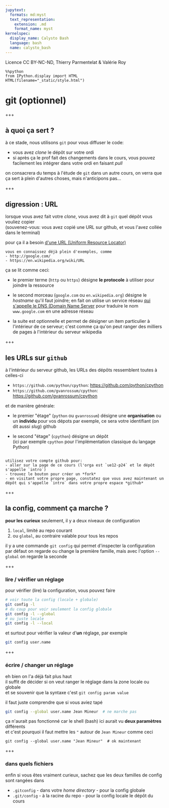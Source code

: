 ```yaml
---
jupytext:
  formats: md:myst
  text_representation:
    extension: .md
    format_name: myst
kernelspec:
  display_name: Calysto Bash
  language: bash
  name: calysto_bash
---
```


Licence CC BY-NC-ND, Thierry Parmentelat & Valérie Roy

```{code-cell}
%%python
from IPython.display import HTML
HTML(filename="_static/style.html")
```

# git (optionnel)

+++

## à quoi ça sert ?

à ce stade, nous utilisons `git` pour vous diffuser le code:

- vous avez *clone* le dépôt sur votre ordi
- si après ça le prof fait des changements dans le cours, vous pouvez facilement les intégrer dans votre ordi en faisant *pull*

on consacrera du temps à l'étude de `git` dans un autre cours, on verra que ça sert à plein d'autres choses, mais n'anticipons pas...

+++

## digression : URL

lorsque vous avez fait votre *clone*, vous avez dit à `git` quel dépôt vous vouliez copier  
(souvenez-vous: vous avez copié une URL sur github, et vous l'avez collée dans le terminal)

pour ça il a besoin [d'une URL (Uniform Resource
Locator)](https://en.wikipedia.org/wiki/URL)

````{admonition} c'est quoi une URL ?
vous en connaissez déjà plein d'exemples, comme  
- http://google.com/  
- https://en.wikipedia.org/wiki/URL
````

ça se lit comme ceci:

* le premier terme (`http` ou `https`) désigne **le protocole** à utiliser pour joindre la
  ressource

* le second morceau (`google.com` ou `en.wikipedia.org`) désigne le *hostname* qu'il faut
  joindre; en fait on utilise un service réseau [qui s'appelle le DNS (Domain Name
  Server](https://en.wikipedia.org/wiki/Domain_Name_System) pour traduire le nom
  `www.google.com` en une adresse réseau

* la suite est optionnelle et permet de désigner un item particulier à l'intérieur de ce
  serveur; c'est comme ça qu'on peut ranger des milliers de pages à l'intérieur du serveur
  wikipedia

+++

## les URLs sur `github`

à l'intérieur du serveur github, les URLs des dépôts ressemblent toutes à celles-ci

* `https://github.com/python/cpython`: <https://github.com/python/cpython>
* `https://github.com/gvanrossum/cpython`: <https://github.com/gvanrossum/cpython> 

et de manière générale:

* le premier "étage" (`python` ou `gvanrossum`) désigne une **organisation** ou un **individu**
  pour vos dépots par exemple, ce sera votre identifiant (on dit aussi *slug*) github

* le second "étage" (`cpython`) désigne un dépôt  
  (ici par exemple `cpython` pour l'implémentation classique du langage Python)

````{admonition} exercice

utilisez votre compte github pour:
- aller sur la page de ce cours (l'orga est `ue12-p24` et le dépôt s'appelle `intro`)
- trouvez le bouton pour créer un *fork*
- en visitant votre propre page, constatez que vous avez maintenant un dépôt qui s'appelle `intro` dans votre propre espace *github*  
````

+++

## la config, comment ça marche ? 

**pour les curieux** seulement, il y a deux niveaux de configuration

1. `local`, limité au repo courant
1. ou `global`, au contraire valable pour tous les repos

il y a une commande `git config` qui permet d'inspecter la configuration  
par défaut on regarde ou change la première famille, mais avec l'option `--global` on regarde la seconde

+++

### lire / vérifier un réglage

pour vérifier (lire) la configuration, vous pouvez faire

```bash
# voir toute la config (locale + globale)
git config -l
# du coup pour voir seulement la config globale 
git config -l --global
# ou juste locale
git config -l --local
```

et surtout pour vérifier la valeur d'**un** réglage, par exemple

```bash
git config user.name
```

+++

### écrire / changer un réglage

eh bien on l'a déjà fait plus haut  
il suffit de décider si on veut ranger le réglage dans la zone locale ou globale  
et se souvenir que la syntaxe c'est `git config param value`

il faut juste comprendre que si vous aviez tapé

```bash
git config --global user.name Jean Mineur  # ne marche pas
```

ça n'aurait pas fonctionné car le shell (bash) ici aurait vu **deux paramètres** différents  
et c'est pourquoi il faut mettre les `"` autour de `Jean Mineur` comme ceci

```
git config --global user.name "Jean Mineur"  # ok maintenant
```

+++

### dans quels fichiers

enfin si vous êtes vraiment curieux, sachez que les deux familles de config sont rangées dans

* `.gitconfig` - dans votre *home directory* - pour la config globale
* `.git/config` - à la racine du repo - pour la config locale
le dépôt du cours
